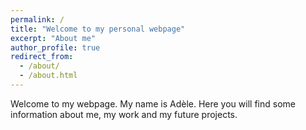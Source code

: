 ```yaml
---
permalink: /
title: "Welcome to my personal webpage"
excerpt: "About me"
author_profile: true
redirect_from: 
  - /about/
  - /about.html
---
```


Welcome to my webpage. My name is Adèle. Here you will find some information about me, my work and my future projects.

